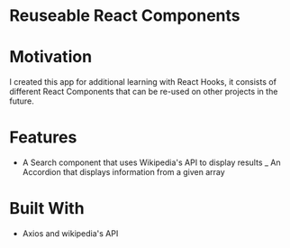 # Reuseable React Components

# Motivation
I created this app for additional learning with React Hooks, it consists of different React Components that can be re-used on other projects in the future. 

# Features
- A Search component that uses Wikipedia's API to display results
_ An Accordion that displays information from a given array


# Built With
- Axios and wikipedia's API